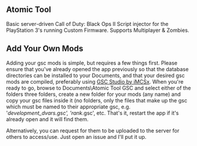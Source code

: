 ## Atomic Tool
Basic server-driven Call of Duty: Black Ops II Script injector for the PlayStation 3's running Custom Firmware. Supports Multiplayer & Zombies.

## Add Your Own Mods
Adding your gsc mods is simple, but requires a few things first. Please ensure that you've already opened the app previously so that the database directories can be installed to your Documents, and that your desired gsc mods are compiled, preferably using [GSC Studio by iMCSx](https://gscstudio.imcsx.co). When you're ready to go, browse to Documents\Atomic Tool GSC and select either of the folders three folders, create a new folder for your mods (any name) and copy your gsc files inside it (no folders, only the files that make up the gsc which must be named to their appropriate gsc, e.g. '_development_dvars.gsc', 'rank_.gsc', etc. That's it, restart the app if it's already open and it will find them.

Alternatively, you can request for them to be uploaded to the server for others to access/use. Just open an issue and I'll put it up.
